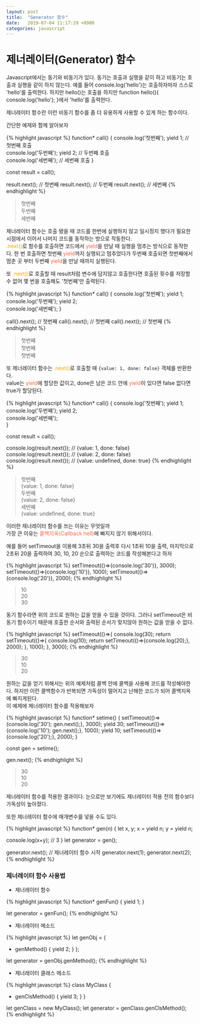 ```yaml
---
layout: post
title:  "Generator 함수"
date:   2019-07-04 11:17:29 +0900
categories: javascript
---
```


<style>
  .clr1 {color: tomato;}
  .clr2 {color: orange;}
</style>


# __제너레이터(Generator) 함수__

Javascript에서는 동기와 비동기가 있다. 
동기는 호출과 실행을 같이 하고 비동기는 호출과 실행을 같이 하지 않는다.
예를 들어 console.log('hello')는 호출하자마자 스스로 'hello'를 출력한다.
하지만 hello()는 호출을 하지만 function hello(){ console.log('hello'); }에서 'hello'를 출력한다.

제너레이터 함수란 이런 비동기 함수를 좀 더 유용하게 사용할 수 있게 하는 함수이다.

간단한 예제와 함께 알아보자

{% highlight javascript %}
function* call() {
  console.log('첫번째');
  yield 1; // 첫번째 호출                 
  console.log('두번째');
  yield 2; // 두번째 호출                       
  console.log('세번째'); // 세번째 호출 
}

const result = call();

result.next(); // 첫번째
result.next(); // 두번째
result.next(); // 세번째
{% endhighlight %}

> 첫번째  
> 두번째  
> 세번째 

제너레이터 함수는 호출 됐을 때 코드를 한번에 실행하지 않고 일시정지 했다가 필요한 시점에서 이어서 나머지 코드를 동작하는 방으로 작동한다.  
<span class="clr2">.next()</span>로 함수를 호출하면 코드에서 <span class="clr1">yield</span>을 만날 때 실행을 멈추는 방식으로 동작한다.
한 번 호출하면 첫번째 <span class="clr1">yield</span>까지 실행되고 멈추었다가 두번째 호출되면 첫번째에서 멈춘 곳 부터 두번째 <span class="clr1">yield</span>을 만날 때까지 실행된다.
   
또 <span class="clr2">.next()</span>로 호출할 때 result처럼 변수에 담지않고 호출한다면 호출된 횟수를 저장할 수 없어 몇 번을 호출해도 '첫번째'만 출력된다.   

{% highlight javascript %}
function* call() {
  console.log('첫번째');
  yield 1;                 
  console.log('두번째');
  yield 2;                  
  console.log('세번째'); 
}

call().next(); // 첫번째
call().next(); // 첫번째
call().next(); // 첫번째
{% endhighlight %}

> 첫번째  
> 첫번째  
> 첫번째

또 제너레이터 함수는 <span class="clr2">.next()</span>로 호출할 때 `{value: 1, done: false}` 객체를 반환한다.  
value는 <span class="clr1">yield</span>에 할당한 값이고, done은 남은 코드 안에 <span class="clr1">yield</span>이 있다면 false 없다면 true가 할당된다.

{% highlight javascript %}
function* call() {
  console.log('첫번째');
  yield 1;                 
  console.log('두번째');
  yield 2;                     
  console.log('세번째');                   
}

const result = call();

console.log(result.next()); // {value: 1, done: false} 
console.log(result.next()); // {value: 2, done: false} 
console.log(result.next()); // {value: undefined, done: true}
{% endhighlight %}

> 첫번째  
> {value: 1, done: false}  
> 두번째  
> {value: 2, done: false}  
> 세번째  
> {value: undefined, done: true}

이러한 제너레이터 함수를 쓰는 이유는 무엇일까  
가장 큰 이유는 <span class="clr1">콜백지옥(Callback hell)</span>에 빠지지 않기 위해서이다. 

예를 들어 setTimeout을 이용해 3초뒤 30을 출력후 다시 1초뒤 10을 출력, 마지막으로 2초뒤 20을 출력하여 30, 10, 20 순으로 출력하는 코드를 작성해본다고 하자  
 
{% highlight javascript %}
setTimeout(()=>{console.log('30')}, 3000);
setTimeout(()=>{console.log('10')}, 1000);
setTimeout(()=>{console.log('20')}, 2000);
{% endhighlight %}

> 10  
> 20  
> 30

동기 함수라면 위의 코드로 원하는 값을 얻을 수 있을 것이다. 그러나 setTimeout은 비동기 함수이기 때문에 호출한 순서와 출력된 순서가 맞지않아 원하는 값을 얻을 수 없다.

{% highlight javascript %}
setTimeout(()=>{
	console.log(30);
	return setTimeout(()=>{
		console.log(10);
    	        return setTimeout(()=>{console.log(20);}, 2000);
        }, 1000);
}, 3000);
{% endhighlight %}

> 30  
> 10  
> 20

원하는 값을 얻기 위해서는 위의 예제처럼 콜백 안에 콜백을 사용해 코드를 작성해야한다. 하지만 이런 콜백함수가 반복되면 가독성이 떨어지고 난해한 코드가 되어 콜백지옥에 빠지게된다.   
이 예제에 제너레이터 함수를 적용해보자

{% highlight javascript %}
function* setime() {
    setTimeout(()=>{console.log('30'); gen.next();}, 3000);
    yield 30;
    setTimeout(()=>{console.log('10'); gen.next();}, 1000);
    yield 10;
    setTimeout(()=>{console.log('20');}, 2000);
}

const gen = setime();

gen.next();
{% endhighlight %}

> 30  
> 10  
> 20

제너레이터 함수를 적용한 결과이다. 눈으로만 보기에도 제너레이터 적용 전의 함수보다 가독성이 높아졌다. 

또한 제너레이터 함수에 매개변수를 넣을 수도 있다.

{% highlight javascript %}
function* gen(n) {
  let x, y;
  x = yield n; 
  y = yield n;

  console.log(x+y); // 3
}
let generator = gen();

generator.next();  // 제너레이터 함수 시작
generator.next(1); 
generator.next(2); 
{% endhighlight %}


### __제너레이터 함수 사용법__

- 제너레이터 함수

{% highlight javascript %}
function* genFun() {
  yield 1;
}

let generator = genFun();
{% endhighlight %}

- 제너레이터 메소드

{% highlight javascript %}
let genObj = {
  * genMethod() {
    yield 2;
  }
};

let generator = genObj.genMethod();
{% endhighlight %}

- 제너레이터 클래스 메소드

{% highlight javascript %}
class MyClass {
  * genClsMethod() {
    yield 3;
  }
}

let genClass = new MyClass();
let generator = genClass.genClsMethod();
{% endhighlight %}